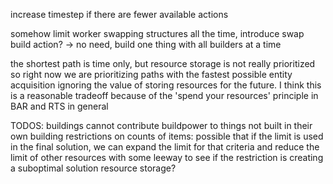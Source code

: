 increase timestep if there are fewer available actions

somehow limit worker swapping structures all the time, introduce swap build action? -> no need, build one thing with all builders at a time

the shortest path is time only, but resource storage is not really prioritized so right now we are prioritizing paths with the fastest possible entity acquisition ignoring the value of storing resources for the future. I think this is a reasonable tradeoff because of the 'spend your resources' principle in BAR and RTS in general

TODOS:
buildings cannot contribute buildpower to things not built in their own building
restrictions on counts of items:
    possible that if the limit is used in the final solution, we can expand the limit for that criteria and reduce the limit of other resources with some leeway to see if the restriction is creating a suboptimal solution
resource storage?